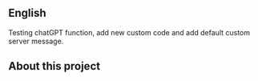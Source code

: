 <!-- Plugin description -->

## English

Testing chatGPT function, add new custom code and add default custom server message.

## About this project

<!-- Plugin description end -->
